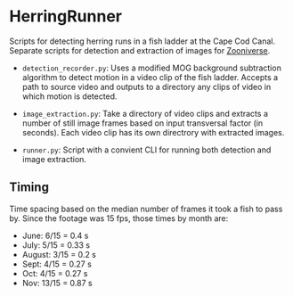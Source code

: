 # HerringRunner

Scripts for detecting herring runs in a fish ladder at the Cape Cod Canal. Separate scripts for detection and extraction of images for [Zooniverse][].

[Zooniverse]: https://zooniverse.org

* `detection_recorder.py`: Uses a modified MOG background subtraction algorithm to detect motion in a video clip of the fish ladder. Accepts a path to source video and outputs to a directory any clips of video in which motion is detected.

* `image_extraction.py`: Take a directory of video clips and extracts a number of still image frames based on input transversal factor (in seconds). Each video clip has its own directrory with extracted images. 

* `runner.py`: Script with a convient CLI for running both detection and image extraction.

## Timing

Time spacing based on the median number of frames it took a fish to pass by. Since the footage was 15 fps, those times by month are:

* June: 6/15 = 0.4 s
* July: 5/15 = 0.33 s
* August: 3/15 = 0.2 s
* Sept: 4/15 = 0.27 s
* Oct: 4/15 = 0.27 s
* Nov: 13/15 = 0.87 s
